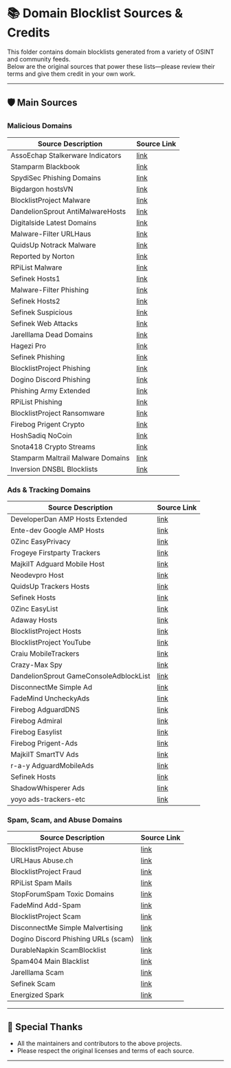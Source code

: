 # 📚 Domain Blocklist Sources & Credits

This folder contains domain blocklists generated from a variety of OSINT and community feeds.  
Below are the original sources that power these lists—please review their terms and give them credit in your own work.

---

## 🛡️ Main Sources

### Malicious Domains
| Source Description | Source Link |
|--------------------|------------|
| AssoEchap Stalkerware Indicators | [link](https://blocklist.sefinek.net/generated/v1/noip/malicious/AssoEchap/stalkerware-indicators.fork.txt) |
| Stamparm Blackbook | [link](https://raw.githubusercontent.com/stamparm/blackbook/master/blackbook.txt) |
| SpydiSec Phishing Domains | [link](https://raw.githubusercontent.com/spydisec/spydithreatintel/refs/heads/main/domainlist/malicious/phishing_domains.txt) |
| Bigdargon hostsVN | [link](https://blocklist.sefinek.net/generated/v1/noip/malicious/bigdargon/hostsVN.fork.txt) |
| BlocklistProject Malware | [link](https://blocklist.sefinek.net/generated/v1/noip/malicious/blocklistproject/malware.fork.txt) |
| DandelionSprout AntiMalwareHosts | [link](https://blocklist.sefinek.net/generated/v1/noip/malicious/DandelionSprout-AntiMalwareHosts.fork.txt) |
| Digitalside Latest Domains | [link](https://blocklist.sefinek.net/generated/v1/noip/malicious/digitalside/latestdomains.fork.txt) |
| Malware-Filter URLHaus | [link](https://blocklist.sefinek.net/generated/v1/noip/malicious/malware-filter/urlhaus-filter-hosts-online.fork.txt) |
| QuidsUp Notrack Malware | [link](https://blocklist.sefinek.net/generated/v1/noip/malicious/quidsup/notrack-malware.fork.txt) |
| Reported by Norton | [link](https://blocklist.sefinek.net/generated/v1/noip/malicious/reported-by-norton.txt) |
| RPiList Malware | [link](https://blocklist.sefinek.net/generated/v1/noip/malicious/RPiList/Malware.fork.txt) |
| Sefinek Hosts1 | [link](https://blocklist.sefinek.net/generated/v1/noip/malicious/sefinek.hosts1.txt) |
| Malware-Filter Phishing | [link](https://malware-filter.gitlab.io/malware-filter/phishing-filter-domains.txt) |
| Sefinek Hosts2 | [link](https://blocklist.sefinek.net/generated/v1/noip/malicious/sefinek.hosts2.txt) |
| Sefinek Suspicious | [link](https://blocklist.sefinek.net/generated/v1/noip/malicious/suspicious.txt) |
| Sefinek Web Attacks | [link](https://blocklist.sefinek.net/generated/v1/noip/malicious/web-attacks.txt) |
| Jarelllama Dead Domains | [link](https://blocklist.sefinek.net/generated/v1/noip/dead-domains/jarelllama/dead-domains.fork.txt) |
| Hagezi Pro | [link](https://raw.githubusercontent.com/hagezi/dns-blocklists/main/domains/pro.txt) |
| Sefinek Phishing | [link](https://blocklist.sefinek.net/generated/v1/noip/malicious/phishing.txt) |
| BlocklistProject Phishing | [link](https://blocklist.sefinek.net/generated/v1/noip/phishing/blocklistproject/phishing.fork.txt) |
| Dogino Discord Phishing | [link](https://blocklist.sefinek.net/generated/v1/noip/phishing/Dogino/Discord-Phishing-URLs-phishing.fork.txt) |
| Phishing Army Extended | [link](https://blocklist.sefinek.net/generated/v1/noip/phishing/phishing.army/blocklist-extended.fork.txt) |
| RPiList Phishing | [link](https://blocklist.sefinek.net/generated/v1/noip/phishing/RPiList/Phishing-Angriffe.fork.txt) |
| BlocklistProject Ransomware | [link](https://blocklist.sefinek.net/generated/v1/noip/ransomware/blocklistproject/ransomware.fork.txt) |
| Firebog Prigent Crypto | [link](https://blocklist.sefinek.net/generated/v1/noip/crypto/cryptojacking/firebog/Prigent/Crypto.fork.txt) |
| HoshSadiq NoCoin | [link](https://blocklist.sefinek.net/generated/v1/noip/crypto/cryptojacking/hoshsadiq/adblock-nocoin-list.fork.txt) |
| Snota418 Crypto Streams | [link](https://blocklist.sefinek.net/generated/v1/noip/crypto/cryptojacking/Snota418/Crypto-streams.fork.txt) |
| Stamparm Maltrail Malware Domains | [link](https://raw.githubusercontent.com/stamparm/aux/master/maltrail-malware-domains.txt) |
| Inversion DNSBL Blocklists | [link](https://raw.githubusercontent.com/elliotwutingfeng/Inversion-DNSBL-Blocklists/refs/heads/main/Google_hostnames.txt) |

### Ads & Tracking Domains
| Source Description | Source Link |
|--------------------|------------|
| DeveloperDan AMP Hosts Extended | [link](https://blocklist.sefinek.net/generated/v1/noip/amp/developerdan/amp-hosts-extended.fork.txt) |
| Ente-dev Google AMP Hosts | [link](https://blocklist.sefinek.net/generated/v1/noip/amp/ente-dev/google-amp-hosts.fork.txt) |
| 0Zinc EasyPrivacy | [link](https://blocklist.sefinek.net/generated/v1/noip/tracking-and-telemetry/0Zinc/easyprivacy.fork.txt) |
| Frogeye Firstparty Trackers | [link](https://blocklist.sefinek.net/generated/v1/noip/tracking-and-telemetry/frogeye/firstparty-trackers-hosts.txt) |
| MajkiIT Adguard Mobile Host | [link](https://blocklist.sefinek.net/generated/v1/noip/tracking-and-telemetry/MajkiIT/adguard-mobile-host.fork.txt) |
| Neodevpro Host | [link](https://blocklist.sefinek.net/generated/v1/noip/tracking-and-telemetry/neodevpro/host.fork.txt) |
| QuidsUp Trackers Hosts | [link](https://blocklist.sefinek.net/generated/v1/noip/tracking-and-telemetry/quidsup/trackers-hosts.fork.txt) |
| Sefinek Hosts | [link](https://blocklist.sefinek.net/generated/v1/noip/tracking-and-telemetry/sefinek.hosts.txt) |
| 0Zinc EasyList | [link](https://blocklist.sefinek.net/generated/v1/noip/ads/0Zinc/easylist.fork.txt) |
| Adaway Hosts | [link](https://blocklist.sefinek.net/generated/v1/noip/ads/adaway/hosts.fork.txt) |
| BlocklistProject Hosts | [link](https://blocklist.sefinek.net/generated/v1/noip/ads/blocklistproject/hosts.fork.txt) |
| BlocklistProject YouTube | [link](https://blocklist.sefinek.net/generated/v1/noip/ads/blocklistproject/youtube.fork.txt) |
| Craiu MobileTrackers | [link](https://blocklist.sefinek.net/generated/v1/noip/ads/craiu/mobiletrackers.fork.txt) |
| Crazy-Max Spy | [link](https://blocklist.sefinek.net/generated/v1/noip/ads/crazy-max/spy.fork.txt) |
| DandelionSprout GameConsoleAdblockList | [link](https://blocklist.sefinek.net/generated/v1/noip/ads/DandelionSprout.GameConsoleAdblockList.txt) |
| DisconnectMe Simple Ad | [link](https://blocklist.sefinek.net/generated/v1/noip/ads/disconnectme/simple-ad.fork.txt) |
| FadeMind UncheckyAds | [link](https://blocklist.sefinek.net/generated/v1/noip/ads/FadeMind/UncheckyAds.fork.txt) |
| Firebog AdguardDNS | [link](https://blocklist.sefinek.net/generated/v1/noip/ads/firebog/AdguardDNS.fork.txt) |
| Firebog Admiral | [link](https://blocklist.sefinek.net/generated/v1/noip/ads/firebog/Admiral.fork.txt) |
| Firebog Easylist | [link](https://blocklist.sefinek.net/generated/v1/noip/ads/firebog/Easylist.fork.txt) |
| Firebog Prigent-Ads | [link](https://blocklist.sefinek.net/generated/v1/noip/ads/firebog/Prigent-Ads.fork.txt) |
| MajkiIT SmartTV Ads | [link](https://blocklist.sefinek.net/generated/v1/noip/ads/MajkiIT/SmartTV-ads.fork.txt) |
| r-a-y AdguardMobileAds | [link](https://blocklist.sefinek.net/generated/v1/noip/ads/r-a-y/AdguardMobileAds.fork.txt) |
| Sefinek Hosts | [link](https://blocklist.sefinek.net/generated/v1/noip/ads/sefinek.hosts.txt) |
| ShadowWhisperer Ads | [link](https://blocklist.sefinek.net/generated/v1/noip/ads/ShadowWhisperer/Ads.fork.txt) |
| yoyo ads-trackers-etc | [link](https://blocklist.sefinek.net/generated/v1/noip/ads/yoyo/ads-trackers-etc.fork.txt) |

### Spam, Scam, and Abuse Domains
| Source Description | Source Link |
|--------------------|------------|
| BlocklistProject Abuse | [link](https://blocklist.sefinek.net/generated/v1/noip/abuse/blocklistproject/hosts.fork.txt) |
| URLHaus Abuse.ch | [link](https://blocklist.sefinek.net/generated/v1/noip/abuse/urlhaus.abuse.ch/hostfile.fork.txt) |
| BlocklistProject Fraud | [link](https://blocklist.sefinek.net/generated/v1/noip/fraud/blocklistproject/hosts.fork.txt) |
| RPiList Spam Mails | [link](https://blocklist.sefinek.net/generated/v1/noip/spam/RPiList/spam-mails.fork.txt) |
| StopForumSpam Toxic Domains | [link](https://blocklist.sefinek.net/generated/v1/noip/spam/stopforumspam/toxic-domains-whole.fork.txt) |
| FadeMind Add-Spam | [link](https://blocklist.sefinek.net/generated/v1/noip/spam/FadeMind/add-Spam.fork.txt) |
| BlocklistProject Scam | [link](https://blocklist.sefinek.net/generated/v1/noip/scam/blocklistproject/scam.fork.txt) |
| DisconnectMe Simple Malvertising | [link](https://blocklist.sefinek.net/generated/v1/noip/malicious/disconnectme/simple-malvertising.fork.txt) |
| Dogino Discord Phishing URLs (scam) | [link](https://blocklist.sefinek.net/generated/v1/noip/scam/Dogino/Discord-Phishing-URLs-scam.fork.txt) |
| DurableNapkin ScamBlocklist | [link](https://blocklist.sefinek.net/generated/v1/noip/scam/durablenapkin/scamblocklist.fork.txt) |
| Spam404 Main Blacklist | [link](https://blocklist.sefinek.net/generated/v1/noip/malicious/Spam404/main-blacklist.fork.txt) |
| Jarelllama Scam | [link](https://blocklist.sefinek.net/generated/v1/noip/scam/jarelllama/scam.fork.txt) |
| Sefinek Scam | [link](https://blocklist.sefinek.net/generated/v1/noip/scam/sefinek.hosts.txt) |
| Energized Spark | [link](https://energized.pro/spark/domains.txt) |

---

## 🙏 Special Thanks

- All the maintainers and contributors to the above projects.
- Please respect the original licenses and terms of each source.

---